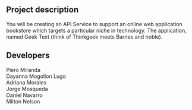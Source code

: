 ## Project description

You will be creating an API Service to support an online web application bookstore which targets a particular niche in technology. The application, named Geek Text (think of Thinkgeek meets Barnes and noble).


## Developers
Piero Miranda\
Dayanna Mogollon Lugo\
Adriana Morales\
Jorge Mosqueda\
Daniel Navarro\
Milton Nelson

